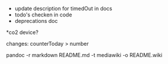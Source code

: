 * update description for timedOut in docs
* todo's checken in code
* deprecations doc

*co2 device?

changes:
counterToday > number

pandoc -r markdown README.md -t mediawiki -o README.wiki